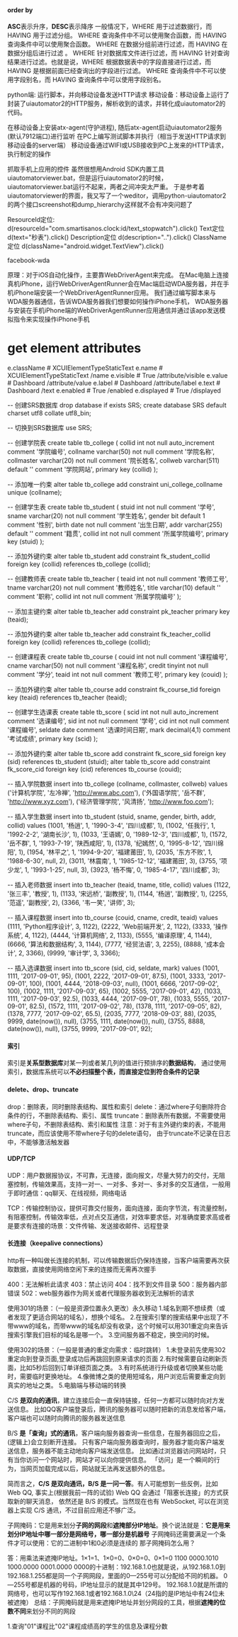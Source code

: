 #### order by
**ASC**表示升序，**DESC**表示降序
一般情况下，WHERE 用于过滤数据行，而 HAVING 用于过滤分组。
WHERE 查询条件中不可以使用聚合函数，而 HAVING 查询条件中可以使用聚合函数。
WHERE 在数据分组前进行过滤，而 HAVING 在数据分组后进行过滤 。
WHERE 针对数据库文件进行过滤，而 HAVING 针对查询结果进行过滤。也就是说，WHERE 根据数据表中的字段直接进行过滤，而 HAVING 是根据前面已经查询出的字段进行过滤。
WHERE 查询条件中不可以使用字段别名，而 HAVING 查询条件中可以使用字段别名。


python端: 运行脚本，并向移动设备发送HTTP请求
移动设备：移动设备上运行了封装了uiautomator2的HTTP服务，解析收到的请求，并转化成uiautomator2的代码。

在移动设备上安装atx-agent(守护进程), 随后atx-agent启动uiautomator2服务(默认7912端口)进行监听
在PC上编写测试脚本并执行（相当于发送HTTP请求到移动设备的server端）
移动设备通过WIFI或USB接收到PC上发来的HTTP请求，执行制定的操作

抓取手机上应用的控件
虽然很想用Android SDK内置工具uiautomatorviewer.bat，但是运行uiautomator2的时候，uiautomatorviewer.bat运行不起来，两者之间冲突太严重。
于是参考着uiautomatorviewer的界面，我又写了一个weditor，调用python-uiautomator2的两个接口screenshot和dump_hierarchy这样就不会有冲突问题了

ResourceId定位: d(resourceId="com.smartisanos.clock:id/text_stopwatch").click()
Text定位 d(text="秒表").click()
Description定位 d(description="..").click()
ClassName定位 d(className="android.widget.TextView").click()


facebook-wda

原理：对于iOS自动化操作，主要靠WebDriverAgent来完成。
在Mac电脑上连接真机iPhone，运行WebDriverAgentRunner会在Mac端启动WDA服务器，并在手机iPhone端安装一个WebDriverAgentRunner应用。
我们通过编写脚本来与WDA服务器通信，告诉WDA服务器我们想要如何操作iPhone手机，
WDA服务器与安装在手机iPhone端的WebDriverAgentRunner应用通信并通过该app发送模拟指令来实现操作iPhone手机


# get element attributes
e.className # XCUIElementTypeStaticText
e.name # XCUIElementTypeStaticText  /name
e.visible # True    /attribute/visible
e.value # Dashboard /attribute/value
e.label # Dashboard /attribute/label
e.text # Dashboard  /text
e.enabled # True    /enabled
e.displayed # True  /displayed


-- 创建SRS数据库
drop database if exists SRS;
create database SRS default charset utf8 collate utf8_bin;

-- 切换到SRS数据库
use SRS;

-- 创建学院表
create table tb_college
(
collid int not null auto_increment comment '学院编号',
collname varchar(50) not null comment '学院名称',
collmaster varchar(20) not null comment '院长姓名',
collweb varchar(511) default '' comment '学院网站',
primary key (collid)
);

-- 添加唯一约束
alter table tb_college add constraint uni_college_collname unique (collname);

-- 创建学生表
create table tb_student
(
stuid int not null comment '学号',
sname varchar(20) not null comment '学生姓名',
gender bit default 1 comment '性别',
birth date not null comment '出生日期',
addr varchar(255) default '' comment '籍贯',
collid int not null comment '所属学院编号',
primary key (stuid)
);

-- 添加外键约束
alter table tb_student add constraint fk_student_collid foreign key (collid) references tb_college (collid);

-- 创建教师表
create table tb_teacher
(
teaid int not null comment '教师工号',
tname varchar(20) not null comment '教师姓名',
title varchar(10) default '' comment '职称',
collid int not null comment '所属学院编号'
);

-- 添加主键约束
alter table tb_teacher add constraint pk_teacher primary key (teaid);

-- 添加外键约束
alter table tb_teacher add constraint fk_teacher_collid foreign key (collid) references tb_college (collid);

-- 创建课程表
create table tb_course
(
couid int not null comment '课程编号',
cname varchar(50) not null comment '课程名称',
credit tinyint not null comment '学分',
teaid int not null comment '教师工号',
primary key (couid)
);

-- 添加外键约束
alter table tb_course add constraint fk_course_tid foreign key (teaid) references tb_teacher (teaid);

-- 创建学生选课表
create table tb_score
(
scid int not null auto_increment comment '选课编号',
sid int not null comment '学号',
cid int not null comment '课程编号',
seldate date comment '选课时间日期',
mark decimal(4,1) comment '考试成绩',
primary key (scid)
);

-- 添加外键约束
alter table tb_score add constraint fk_score_sid foreign key (sid) references tb_student (stuid);
alter table tb_score add constraint fk_score_cid foreign key (cid) references tb_course (couid);




-- 插入学院数据
insert into tb_college (collname, collmaster, collweb) values 
('计算机学院', '左冷禅', 'http://www.abc.com'),
('外国语学院', '岳不群', 'http://www.xyz.com'),
('经济管理学院', '风清扬', 'http://www.foo.com');

-- 插入学生数据
insert into tb_student (stuid, sname, gender, birth, addr, collid) values
(1001, '杨逍', 1, '1990-3-4', '四川成都', 1),
(1002, '任我行', 1, '1992-2-2', '湖南长沙', 1),
(1033, '王语嫣', 0, '1989-12-3', '四川成都', 1),
(1572, '岳不群', 1, '1993-7-19', '陕西咸阳', 1),
(1378, '纪嫣然', 0, '1995-8-12', '四川绵阳', 1),
(1954, '林平之', 1, '1994-9-20', '福建莆田', 1),
(2035, '东方不败', 1, '1988-6-30', null, 2),
(3011, '林震南', 1, '1985-12-12', '福建莆田', 3),
(3755, '项少龙', 1, '1993-1-25', null, 3),
(3923, '杨不悔', 0, '1985-4-17', '四川成都', 3);

-- 插入老师数据
insert into tb_teacher (teaid, tname, title, collid) values 
(1122, '张三丰', '教授', 1),
(1133, '宋远桥', '副教授', 1),
(1144, '杨逍', '副教授', 1),
(2255, '范遥', '副教授', 2),
(3366, '韦一笑', '讲师', 3);

-- 插入课程数据
insert into tb_course (couid, cname, credit, teaid) values 
(1111, 'Python程序设计', 3, 1122),
(2222, 'Web前端开发', 2, 1122),
(3333, '操作系统', 4, 1122),
(4444, '计算机网络', 2, 1133),
(5555, '编译原理', 4, 1144),
(6666, '算法和数据结构', 3, 1144),
(7777, '经贸法语', 3, 2255),
(8888, '成本会计', 2, 3366),
(9999, '审计学', 3, 3366);

-- 插入选课数据
insert into tb_score (sid, cid, seldate, mark) values 
(1001, 1111, '2017-09-01', 95),
(1001, 2222, '2017-09-01', 87.5),
(1001, 3333, '2017-09-01', 100),
(1001, 4444, '2018-09-03', null),
(1001, 6666, '2017-09-02', 100),
(1002, 1111, '2017-09-03', 65),
(1002, 5555, '2017-09-01', 42),
(1033, 1111, '2017-09-03', 92.5),
(1033, 4444, '2017-09-01', 78),
(1033, 5555, '2017-09-01', 82.5),
(1572, 1111, '2017-09-02', 78),
(1378, 1111, '2017-09-05', 82),
(1378, 7777, '2017-09-02', 65.5),
(2035, 7777, '2018-09-03', 88),
(2035, 9999, date(now()), null),
(3755, 1111, date(now()), null),
(3755, 8888, date(now()), null),
(3755, 9999, '2017-09-01', 92);



#### 索引
索引是**关系型数据库**对某一列或者某几列的值进行预排序的**数据结构**，
通过使用索引，数据库系统可以**不必扫描整个表，而直接定位到符合条件的记录**

#### delete、drop、truncate
drop：删除表，同时删除表结构、属性和索引
delete：通过where子句删除符合条件的行，不删除表结构、索引、属性
truncate：删除表所有数据，不需要使用where子句，不删除表结构、索引和属性
注意：对于有主外键约束的表，不能用truncate，而应该使用不带where子句的delete语句，
由于truncate不记录在日志中，不能够激活触发器


#### UDP/TCP
UDP：用户数据报协议，不可靠，无连接，面向报文，尽量大努力的交付，无阻塞控制，传输效果高，支持一对一、一对多、多对一、多对多的交互通信，一般用于即时通信：qq聊天、在线视频，网络电话

TCP：传输控制协议，提供可靠交付服务，面向连接，面向字节流，有流量控制，有阻塞控制，传输效率低，点对点交互通信，对效率要求低，对准确度要求高或者是要求有连接的场景：文件传输、发送接收邮件、远程登录

#### 长连接（keepalive connections）
http有一种叫做长连接的机制，可以传输数据后仍保持连接，当客户端需要再次获取数据，直接使用网络空闲下来的连接而无需再次握手


400：无法解析此请求
403：禁止访问
404：找不到文件目录
500：服务器内部错误
502：web服务器作为网关或者代理服务器收到无法解析的请求

使用301的场景：（一般是资源位置永久更改）永久移动
1.域名到期不想续费（或者发现了更适合网站的域名），想换个域名。
2.在搜索引擎的搜索结果中出现了不带www的域名，而带www的域名却没有收录，这个时候可以用301重定向来告诉搜索引擎我们目标的域名是哪一个。
3.空间服务器不稳定，换空间的时候。

使用302的场景：（一般是普通的重定向需求：临时跳转）
1.未登录前先使用302重定向到登录页面,登录成功后再跳回到原来请求的页面
2.有时候需要自动刷新页面，比如5秒后回到订单详细页面之类。
3.有时系统进行升级或者切换某些功能时，需要临时更换地址。
4.像微博之类的使用短域名，用户浏览后需要重定向到真实的地址之类。
5.电脑端与移动端的转换

C/S **是双向的通讯**，建立连接后会一直保持链接，任何一方都可以随时向对方发送信息。
比如QQ客户端登录后，腾讯的服务器可以随时把新的消息发给客户端，客户端也可以随时向腾讯的服务器发送信息

B/S **是「查询」式的通讯**，客户端向服务器查询一些信息，在服务器回应之后，(逻辑上)会立刻断开连接。
只有客户端向服务器查询时，服务器才能向客户端发送信息，服务器不能主动地向客户端发送信息。
比如通过浏览器访问网站时，只有当你访问一个网站时，网站才可以向你提供信息。
「访问」是一个瞬间的行为，当网页加载完成以后，网站就无法再发送额外的信息。

简而言之，**C/S 是双向通讯，B/S 是一问一答**。有人可能想到一些反例，比如 Web QQ, 
事实上(根据我前一阵的试验) Web QQ 会通过「阻塞长连接」的方式获取新的聊天消息，
依然还是 B/S 的模式。当然现在也有 WebSocket, 可以在浏览器上实现 C/S 通讯，不过目前应用还不够广泛。


子网掩码：它是用来划分**子网的网段**和**遮掩部分IP地址**。换个说法就是：**它是用来划分IP地址中哪一部分是网络号，哪一部分是机器号**
子网掩码还需要满足一个条件才可以使用：它的二进制中1和0必须是连续的
那子网掩码怎么用？

答：用乘法来遮掩IP地址。1×1=1、1×0=0、0×0=0、0×1=0
1100 0000.1010 1000.0000 0001.0000 0000的十进制：192.168.1.0也就是说，从192.168.1.0到192.168.1.255都是同一个子网网段，里面的0—255号可以分配给不同的机器。
0—255号都是机器的号码，IP地址显示的就是其中129号。
192.168.1.0就是所谓的网络号，也可以写作192.168.1或者192.168.1.0\24（24指的是IP地址中有24位未被遮掩）
总结：子网掩码就是用来遮掩IP地址并划分网段的工具，根据**遮掩的位数不同**来划分不同的网段




1.查询"01"课程比"02"课程成绩高的学生的信息及课程分数






































































































































